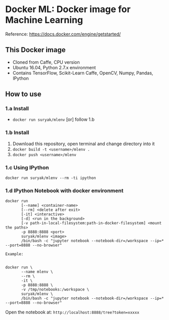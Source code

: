 # Docker ML: Docker image for Machine Learning

Reference: https://docs.docker.com/engine/getstarted/

## This Docker image

- Cloned from Caffe, CPU version
- Ubuntu 16.04, Python 2.7.x environment
- Contains TensorFlow, Scikit-Learn Caffe, OpenCV, Numpy, Pandas, IPython

## How to use

### 1.a Install

- `docker run suryak/mlenv` [or] follow 1.b

### 1.b Install

1. Download this repository, open terminal and change directory into it
2. `docker build -t <username>/mlenv .`
3. `docker push <username>/mlenv`

### 1.c Using IPython

`docker run suryak/mlenv --rm -ti ipython`

### 1.d IPython Notebook with docker environment

```
docker run 
       [--name] <container-name>
       [--rm] <delete after exit>
       [-it] <interactive>
       [-d] <run in the background>
       [-v path-in-local-filesystem:path-in-docker-filesystem] <mount the paths>
       -p 8888:8888 <port>
       suryak/mlenv <image>
       /bin/bash -c "jupyter notebook --notebook-dir=/workspace --ip=* --port=8888 --no-browser"

Example:


docker run \
       --name mlenv \
       --rm \
       -it \
       -p 8888:8888 \
       -v /tmp/notebooks:/workspace \
       suryak/mlenv \
       /bin/bash -c "jupyter notebook --notebook-dir=/workspace --ip=* --port=8888 --no-browser"
```

Open the notebook at: `http://localhost:8888/tree?token=xxxxx`
